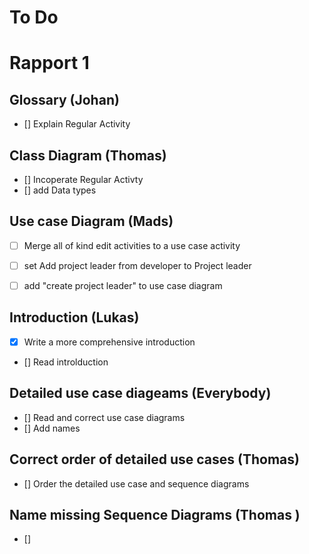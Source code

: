 # To Do 

# Rapport 1

## Glossary (Johan)
- [] Explain Regular Activity 


## Class Diagram (Thomas)
- [] Incoperate Regular Activty
- [] add Data types  

## Use case Diagram (Mads)
- [ ] Merge all of kind edit activities to a use case activity
- [ ] set Add project leader from developer to Project leader
- [ ] add "create project leader" to use case diagram


## Introduction (Lukas)
- [x] Write a more comprehensive introduction 
- []  Read introlduction 


## Detailed use case diageams (Everybody)
- [] Read and correct use case diagrams  
- [] Add names 

## Correct order of detailed use cases (Thomas)
- [] Order the detailed use case and sequence diagrams 

## Name missing Sequence Diagrams (Thomas )
- []

